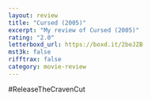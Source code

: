 ```yaml
---
layout: review
title: "Cursed (2005)"
excerpt: "My review of Cursed (2005)"
rating: "2.0"
letterboxd_url: https://boxd.it/2beJZB
mst3k: false
rifftrax: false
category: movie-review
---
```


\#ReleaseTheCravenCut

